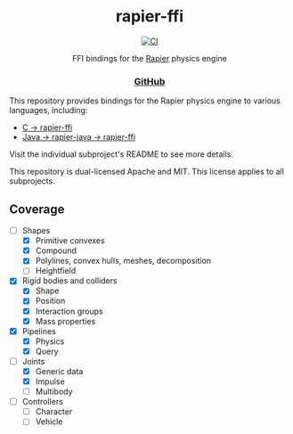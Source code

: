 <div align="center">

# rapier-ffi
[![CI](https://img.shields.io/github/actions/workflow/status/aecsocket/rapier-ffi/build-ffi.yml)](https://github.com/aecsocket/rapier-ffi/actions/workflows/build-ffi.yml)

FFI bindings for the [Rapier](https://github.com/dimforge/rapier/) physics engine

### [GitHub](https://github.com/aecsocket/rapier-ffi)

</div>

This repository provides bindings for the Rapier physics engine to various languages, including:
- [C → rapier-ffi](rapier-ffi/)
- [Java → rapier-java → rapier-ffi](rapier-java/)

Visit the individual subproject's README to see more details.

This repository is dual-licensed Apache and MIT. This license applies to all subprojects.

## Coverage

- [ ] Shapes
  - [x] Primitive convexes
  - [x] Compound
  - [x] Polylines, convex hulls, meshes, decomposition
  - [ ] Heightfield
- [x] Rigid bodies and colliders
  - [x] Shape
  - [x] Position
  - [x] Interaction groups
  - [x] Mass properties
- [x] Pipelines
  - [x] Physics
  - [x] Query
- [ ] Joints
  - [x] Generic data
  - [x] Impulse
  - [ ] Multibody
- [ ] Controllers
  - [ ] Character
  - [ ] Vehicle
